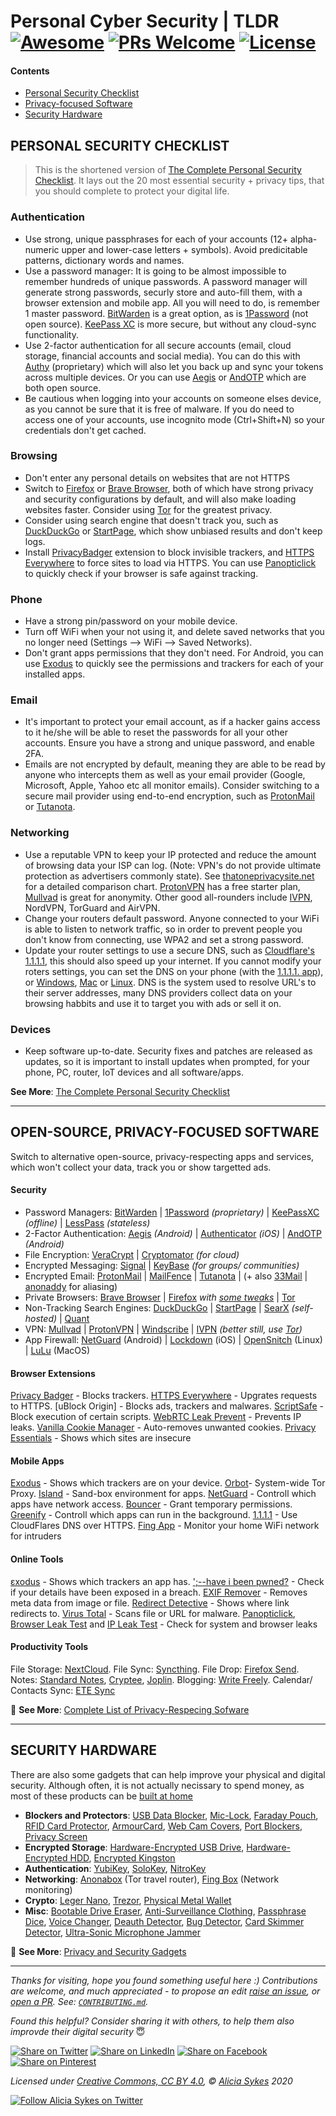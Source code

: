 # Personal Cyber Security | TLDR [![Awesome](https://awesome.re/badge-flat2.svg)](https://awesome.re) [![PRs Welcome](https://img.shields.io/badge/PRs-welcome-brightgreen.svg?style=flat-square)](http://makeapullrequest.com) [![License](https://img.shields.io/badge/LICENSE-CC_BY_4.0-00a2ff?&style=flat-square)](https://creativecommons.org/licenses/by/4.0/)

#### Contents
- [Personal Security Checklist](#personal-security-checklist)
- [Privacy-focused Software](#open-source-privacy-focused-software)
- [Security Hardware](#security-hardware)

## PERSONAL SECURITY CHECKLIST

> This is the shortened version of [The Complete Personal Security Checklist](https://github.com/Lissy93/personal-security-checklist/blob/master/README.md). 
It lays out the 20 most essential security + privacy tips, that you should complete to protect your digital life.


### Authentication
- Use strong, unique passphrases for each of your accounts (12+ alpha-numeric upper and lower-case letters + symbols). Avoid predicitable patterns, dictionary words and names.
- Use a password manager: It is going to be almost impossible to remember hundreds of unique passwords. A password manager will generate strong passwords, securly store and auto-fill them, with a browser extension and mobile app. All you will need to do, is remember 1 master password. [BitWarden](https://bitwarden.com) is a great option, as is [1Password](https://1password.com) (not open source). [KeePass XC](https://keepassxc.org) is more secure, but without any cloud-sync functionality.
- Use 2-factor authentication for all secure accounts (email, cloud storage, financial accounts and social media). You can do this with [Authy](https://authy.com) (proprietary) which will also let you back up and sync your tokens across multiple devices. Or you can use [Aegis](https://getaegis.app) or [AndOTP](https://github.com/andOTP/andOTP) which are both open source.
- Be cautious when logging into your accounts on someone elses device, as you cannot be sure that it is free of malware. If you do need to access one of your accounts, use incognito mode (Ctrl+Shift+N) so your credentials don't get cached.


### Browsing
- Don't enter any personal details on websites that are not HTTPS
- Switch to [Firefox](https://www.mozilla.org/en-GB/firefox/new/) or [Brave Browser](https://brave.com/?ref=ali721), both of which have strong privacy and security configurations by default, and will also make loading websites faster. Consider using [Tor](https://www.torproject.org/) for the greatest privacy.
- Consider using search engine that doesn't track you, such as [DuckDuckGo](https://duckduckgo.com/) or [StartPage](https://www.startpage.com/), which show unbiased results and don't keep logs.
- Install [PrivacyBadger](https://www.eff.org/privacybadger) extension to block invisible trackers, and [HTTPS Everywhere](https://www.eff.org/https-everywhere) to force sites to load via HTTPS. You can use [Panopticlick](https://panopticlick.eff.org/) to quickly check if your browser is safe against tracking.


### Phone
- Have a strong pin/password on your mobile device.
- Turn off WiFi when your not using it, and delete saved networks that you no longer need (Settings --> WiFi --> Saved Networks).
- Don't grant apps permissions that they don't need. For Android, you can use [Exodus](https://exodus-privacy.eu.org/en/) to quickly see the permissions and trackers for each of your installed apps.


### Email
- It's important to protect your email account, as if a hacker gains access to it he/she will be able to reset the passwords for all your other accounts. Ensure you have a strong and unique password, and enable 2FA.
- Emails are not encrypted by default, meaning they are able to be read by anyone who intercepts them as well as your email provider (Google, Microsoft, Apple, Yahoo etc all monitor emails). Consider switching to a secure mail provider using end-to-end encryption, such as [ProtonMail](https://protonmail.com/) or [Tutanota](https://tutanota.com/).


### Networking
- Use a reputable VPN to keep your IP protected and reduce the amount of browsing data your ISP can log. (Note: VPN's do not provide ultimate protection as advertisers commonly state). See [thatoneprivacysite.net](https://thatoneprivacysite.net/) for a detailed comparison chart. [ProtonVPN](https://protonvpn.com/) has a free starter plan, [Mullvad](https://mullvad.net/) is great for anonymity. Other good all-rounders include [IVPN](https://www.ivpn.net/), NordVPN, TorGuard and AirVPN.
- Change your routers default password. Anyone connected to your WiFi is able to listen to network traffic, so in order to prevent people you don't know from connecting, use WPA2 and set a strong password.
- Update your router settings to use a secure DNS, such as [Cloudflare's 1.1.1.1](https://1.1.1.1/dns/), this should also speed up your internet. If you cannot modify your roters settings, you can set the DNS on your phone (with the [1.1.1.1. app](https://1.1.1.1/)), or [Windows](https://developers.cloudflare.com/1.1.1.1/setting-up-1.1.1.1/windows/), [Mac](https://developers.cloudflare.com/1.1.1.1/setting-up-1.1.1.1/mac/) or [Linux](https://developers.cloudflare.com/1.1.1.1/setting-up-1.1.1.1/linux/). DNS is the system used to resolve URL's to their server addresses, many DNS providers collect data on your browsing habbits and use it to target you with ads or sell it on. 


### Devices
- Keep software up-to-date. Security fixes and patches are released as updates, so it is important to install updates when prompted, for your phone, PC, router, IoT devices and all software/apps.

**See More**: [The Complete Personal Security Checklist](https://github.com/Lissy93/personal-security-checklist/blob/master/README.md)

----


## OPEN-SOURCE, PRIVACY-FOCUSED SOFTWARE
Switch to alternative open-source, privacy-respecting apps and services, which won't collect your data, track you or show targetted ads.

#### Security
- Password Managers: [BitWarden] | [1Password] *(proprietary)* | [KeePassXC] *(offline)* | [LessPass] *(stateless)*
- 2-Factor Authentication: [Aegis] *(Android)* | [Authenticator] *(iOS)* | [AndOTP] *(Android)*
- File Encryption: [VeraCrypt] | [Cryptomator] *(for cloud)*
- Encrypted Messaging: [Signal] | [KeyBase] *(for groups/ communities)*
- Encrypted Email: [ProtonMail] | [MailFence] | [Tutanota] | (+ also [33Mail] | [anonaddy] for aliasing)
- Private Browsers: [Brave Browser] | [Firefox] *with [some tweaks](https://restoreprivacy.com/firefox-privacy/)* | [Tor]
- Non-Tracking Search Engines: [DuckDuckGo] | [StartPage] | [SearX] *(self-hosted)* | [Quant]
- VPN: [Mullvad] | [ProtonVPN]  | [Windscribe] | [IVPN] *(better still, use [Tor])*
- App Firewall: [NetGuard] (Android) | [Lockdown] (iOS) | [OpenSnitch] (Linux) | [LuLu] (MacOS)

#### Browser Extensions
[Privacy Badger] - Blocks trackers. [HTTPS Everywhere] - Upgrates requests to HTTPS. [uBlock Origin] - Blocks ads, trackers and malwares. [ScriptSafe] - Block execution of certain scripts. [WebRTC Leak Prevent] - Prevents IP leaks. [Vanilla Cookie Manager] - Auto-removes unwanted cookies. [Privacy Essentials] - Shows which sites are insecure

#### Mobile Apps
[Exodus] - Shows which trackers are on your device. [Orbot]- System-wide Tor Proxy. [Island] - Sand-box environment for apps. [NetGuard] - Controll which apps have network access. [Bouncer] - Grant temporary permissions. [Greenify] - Controll which apps can run in the background. [1.1.1.1] - Use CloudFlares DNS over HTTPS. [Fing App] - Monitor your home WiFi network for intruders

#### Online Tools
[εxodus] - Shows which trackers an app has. [';--have i been pwned?] - Check if your details have been exposed in a breach. [EXIF Remover] - Removes meta data from image or file. [Redirect Detective] - Shows where link redirects to. [Virus Total] - Scans file or URL for malware. [Panopticlick], [Browser Leak Test] and [IP Leak Test] - Check for system and browser leaks

#### Productivity Tools
File Storage: [NextCloud]. File Sync: [Syncthing]. File Drop: [Firefox Send]. Notes: [Standard Notes], [Cryptee], [Joplin]. Blogging: [Write Freely]. Calendar/ Contacts Sync: [ETE Sync]

📜 **See More**: [Complete List of Privacy-Respecing Sofware](https://github.com/Lissy93/personal-security-checklist/blob/master/6_Privacy_Respecting_Software.md)

----

## SECURITY HARDWARE

There are also some gadgets that can help improve your physical and digital security. Although often, it is not actually necissary to spend money, as most of these products can be [built at home](https://github.com/Lissy93/personal-security-checklist/blob/master/5_Privacy_and-Security_Gadgets.md#diy-security-products)

- **Blockers and Protectors**: [USB Data Blocker], [Mic-Lock], [Faraday Pouch], [RFID Card Protector], [ArmourCard], [Web Cam Covers], [Port Blockers], [Privacy Screen]
- **Encrypted Storage**: [Hardware-Encrypted USB Drive], [Hardware-Encrypted HDD], [Encrypted Kingston]
- **Authentication**: [YubiKey], [SoloKey], [NitroKey]
- **Networking**: [Anonabox] (Tor travel router), [Fing Box] (Network monitoring)
- **Crypto**: [Leger Nano], [Trezor], [Physical Metal Wallet]
- **Misc**: [Bootable Drive Eraser], [Anti-Surveillance Clothing], [Passphrase Dice], [Voice Changer], [Deauth Detector], [Bug Detector], [Card Skimmer Detector], [Ultra-Sonic Microphone Jammer]

📜 **See More**: [Privacy and Security Gadgets](https://github.com/Lissy93/personal-security-checklist/blob/master/5_Privacy_and-Security_Gadgets.md)

----

*Thanks for visiting, hope you found something useful here :) Contributions are welcome, and much appreciated - to propose an edit [raise an issue](https://github.com/Lissy93/personal-security-checklist/issues/new/choose), or [open a PR](https://github.com/Lissy93/personal-security-checklist/pull/new/master). See: [`CONTRIBUTING.md`](/.github/CONTRIBUTING.md).*

*Found this helpful? Consider sharing it with others, to help them also improvde their digital security* 😇

[![Share on Twitter](https://i.ibb.co/pypyYMJ/share-twitter.png)](http://twitter.com/share?text=Check%20out%20the%20Personal%20Cyber%20Security%20Checklist-%20an%20ultimate%20list%20of%20tips%20for%20protecting%20your%20digital%20security%20and%20privacy%20in%202020%2C%20with%20%40Lissy_Sykes%20%F0%9F%94%90%20%20%F0%9F%9A%80&url=https://github.com/Lissy93/personal-security-checklist)
[![Share on LinkedIn](https://i.ibb.co/2ScNMJY/share-linkedin.png)](
http://www.linkedin.com/shareArticle?mini=true&url=https://github.com/Lissy93/personal-security-checklist&title=The%20Ultimate%20Personal%20Cyber%20Security%20Checklist&summary=%F0%9F%94%92%20A%20curated%20list%20of%20100%2B%20tips%20for%20protecting%20digital%20security%20and%20privacy%20in%202020&source=https://github.com/Lissy93)
[![Share on Facebook](https://i.ibb.co/J2DXDNf/share-facebook.png)](https://www.linkedin.com/shareArticle?mini=true&url=https%3A//github.com/Lissy93/personal-security-checklist&title=The%20Ultimate%20Personal%20Cyber%20Security%20Checklist&summary=%F0%9F%94%92%20A%20curated%20list%20of%20100%2B%20tips%20for%20protecting%20digital%20security%20and%20privacy%20in%202020&source=)
[![Share on Pinterest](https://i.ibb.co/ZVgcTC9/share-pinterest.png)](https://pinterest.com/pin/create/button/?url=https%3A//repository-images.githubusercontent.com/123631418/79c58980-3a13-11ea-97e8-e45591ef2d97&media=The%20Ultimate%20Personal%20Cyber%20Security%20Checklist&description=%F0%9F%94%92%20A%20curated%20list%20of%20100%2B%20tips%20for%20protecting%20digital%20security%20and%20privacy%20in%202020)


*Licensed under [Creative Commons, CC BY 4.0](https://creativecommons.org/licenses/by/4.0/), © [Alicia Sykes](https://aliciasykes.com) 2020*

<a href="https://twitter.com/intent/follow?screen_name=Lissy_Sykes">
  <img src="https://img.shields.io/twitter/follow/Lissy_Sykes?style=social&logo=twitter" alt="Follow Alicia Sykes on Twitter">
</a>


[//]: # (SECURITY SOFTWARE LINKS)
[BitWarden]: https://bitwarden.com
[1Password]: https://1password.com
[KeePassXC]: https://keepassxc.org
[LessPass]: https://lesspass.com
[Aegis]: https://getaegis.app
[AndOTP]: https://github.com/andOTP/andOTP
[Authenticator]: https://mattrubin.me/authenticator
[VeraCrypt]: https://www.veracrypt.fr
[Cryptomator]: https://cryptomator.org
[Tor]: https://www.torproject.org
[Pi-Hole]: https://pi-hole.net
[Mullvad]: https://mullvad.net
[ProtonVPN]: https://protonvpn.com
[Windscribe]: https://windscribe.com/?affid=6nh59z1r
[IVPN]: https://www.ivpn.net
[NetGuard]: https://www.netguard.me
[Lockdown]: https://lockdownhq.com
[OpenSnitch]: https://github.com/evilsocket/opensnitch
[LuLu]: https://objective-see.com/products/lulu.html
[SimpleWall]: https://github.com/henrypp/simplewall
[33Mail]: http://33mail.com/Dg0gkEA
[anonaddy]: https://anonaddy.com
[Signal]: https://signal.org
[KeyBase]: https://keybase.io
[ProtonMail]: https://protonmail.com
[MailFence]: https://mailfence.com
[Tutanota]: https://tutanota.com
[Brave Browser]: https://brave.com/?ref=ali721
[Firefox]: https://www.mozilla.org/
[DuckDuckGo]: https://duckduckgo.com
[StartPage]: https://www.startpage.com
[Quant]: https://www.qwant.com
[SearX]: https://asciimoo.github.io/searx

[//]: # (PRODUCTIVITY SOFTWARE LINKS)
[NextCloud]: https://nextcloud.com
[Standard Notes]: https://standardnotes.org/?s=chelvq36
[Cryptee]: https://crypt.ee
[Joplin]: https://joplinapp.org
[ETE Sync]: https://www.etesync.com/accounts/signup/?referrer=QK6g
[Firefox Send]: https://send.firefox.com
[Syncthing]: https://syncthing.net
[Write Freely]: https://writefreely.org

[//]: # (BROWSER EXTENSION LINKS)
[Privacy Badger]: https://www.eff.org/privacybadger
[HTTPS Everywhere]: https://eff.org/https-everywhere
[uBlock]: https://github.com/gorhill/uBlock
[ScriptSafe]: https://github.com/andryou/scriptsafe
[WebRTC Leak Prevent]: https://github.com/aghorler/WebRTC-Leak-Prevent
[Vanilla Cookie Manager]: https://github.com/laktak/vanilla-chrome
[Privacy Essentials]: https://duckduckgo.com/app

[//]: # (ONLINE SECURITY TOOLS)
[';--have i been pwned?]: https://haveibeenpwned.com
[εxodus]: https://reports.exodus-privacy.eu.org
[Panopticlick]: https://panopticlick.eff.org
[Browser Leak Test]: https://browserleaks.com
[IP Leak Test]: https://ipleak.net
[EXIF Remover]: https://www.exifremove.com
[Redirect Detective]: https://redirectdetective.com
[Virus Total]: https://www.virustotal.com

[//]: # (ANDROID APP LINKS)
[Island]: https://play.google.com/store/apps/details?id=com.oasisfeng.island
[Orbot]: https://play.google.com/store/apps/details?id=org.torproject.android
[Orbot]: https://play.google.com/store/apps/details?id=org.torproject.android
[Bouncer]: https://play.google.com/store/apps/details?id=com.samruston.permission
[Crypto]: https://play.google.com/store/apps/details?id=com.kokoschka.michael.crypto
[Cryptomator]: https://play.google.com/store/apps/details?id=org.cryptomator
[Daedalus]: https://play.google.com/store/apps/details?id=org.itxtech.daedalus
[Brevent]: https://play.google.com/store/apps/details?id=me.piebridge.brevent
[Greenify]: https://play.google.com/store/apps/details?id=com.oasisfeng.greenify
[Secure Task]: https://play.google.com/store/apps/details?id=com.balda.securetask
[Tor Browser]: https://play.google.com/store/apps/details?id=org.torproject.torbrowser 
[PortDroid]: https://play.google.com/store/apps/details?id=com.stealthcopter.portdroid
[Packet Capture]: https://play.google.com/store/apps/details?id=app.greyshirts.sslcapture
[SysLog]: https://play.google.com/store/apps/details?id=com.tortel.syslog
[Dexplorer]: https://play.google.com/store/apps/details?id=com.dexplorer
[Check and Test]: https://play.google.com/store/apps/details?id=com.inpocketsoftware.andTest
[Tasker]: https://play.google.com/store/apps/details?id=net.dinglisch.android.taskerm
[Haven]: https://play.google.com/store/apps/details?id=org.havenapp.main
[NetGaurd]: https://www.netguard.me/
[Exodus]: https://exodus-privacy.eu.org/en/page/what/#android-app
[XUMI Security]: https://xumi.ca/xumi-security/
[Fing App]: https://www.fing.com/products/fing-app
[FlutterHole]: https://github.com/sterrenburg/flutterhole
[1.1.1.1]: https://1.1.1.1/
[The Guardian Project]: https://play.google.com/store/apps/dev?id=6502754515281796553
[The Tor Project]: https://play.google.com/store/apps/developer?id=The+Tor+Project
[Oasis Feng]: https://play.google.com/store/apps/dev?id=7664242523989527886
[Marcel Bokhorst]: https://play.google.com/store/apps/dev?id=8420080860664580239

[//]: # (SECURITY HARDWARE LINKS)
[USB Data Blocker]: https://amzn.to/2HDArRP
[Mic-Lock]: https://amzn.to/2uQ3r5L
[Faraday Pouch]: https://amzn.to/3bIkfw4
[RFID Card Protector]: https://amzn.to/38ycMxN
[Web Cam Covers]: https://amzn.to/2uEz16H
[Port Blockers]: https://amzn.to/327Yn9n
[Privacy Screen]: https://amzn.to/3bAa9xv
[YubiKey]: https://amzn.to/38wcG9R
[SoloKey]: https://amzn.to/32i6QGQ
[NitroKey]: https://www.nitrokey.com
[Encrypted Kingston]: https://amzn.to/38xsnO5
[Hardware-Encrypted USB Drive]: https://amzn.to/2vD32Ug
[Hardware-Encrypted HDD]: https://amzn.to/37pTmK8
[Fingbox]: https://amzn.to/2V5gATx
[Drive Eraser]: https://amzn.to/2SsL67Y
[Phone privacy screen]: https://amzn.to/2OZO3Lc
[Anonabox]: https://amzn.to/2T5KnJ5
[Fing Box]: https://amzn.to/2SPeRQn
[BitDefender Box]: https://amzn.to/39WSBd4
[Travel VPN]: https://amzn.to/37T1V0a
[OnlyKey]: https://amzn.to/2Pem62a
[Physical Metal Wallet]: https://amzn.to/32gO2bb
[Leger Nano]: https://amzn.to/37Mu4pH
[Trezor]: https://amzn.to/32mEJqe
[ArmourCard]: https://armourcard.com
[Bootable Drive Eraser]: https://amzn.to/38SClcW
[Anti-Surveillance Clothing]: https://adversarialfashion.com
[Voice Changer]: https://amzn.to/3bXqpsn
[Passphrase Dice]: https://amzn.to/2OTE4Hw
[Ultra-Sonic Microphone Jammer]: https://amzn.to/37LsSCV
[Bug Detector]: https://amzn.to/2ulRFQp
[Deauth Detector]: https://amzn.to/2T1sH16
[Card Skimmer Detector]: https://lab401.com/products/hunter-cat-card-skimmer-detector
